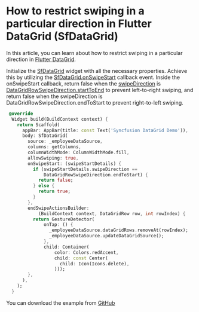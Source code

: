 # How to restrict swiping in a particular direction in Flutter DataGrid (SfDataGrid)

In this article, you can learn about how to restrict swiping in a particular direction in [Flutter DataGrid](https://help.syncfusion.com/flutter/datagrid/getting-started).

Initialize the [SfDataGrid](https://pub.dev/documentation/syncfusion_flutter_datagrid/latest/datagrid/SfDataGrid-class.html) widget with all the necessary properties. Achieve this by utilizing the [SfDataGrid.onSwipeStart](https://pub.dev/documentation/syncfusion_flutter_datagrid/latest/datagrid/SfDataGrid/onSwipeStart.html) callback event. Inside the onSwipeStart callback, return false when the [swipeDirection](https://pub.dev/documentation/syncfusion_flutter_datagrid/latest/datagrid/DataGridSwipeUpdateDetails/swipeDirection.html) is [DataGridRowSwipeDirection.startToEnd](https://pub.dev/documentation/syncfusion_flutter_datagrid/latest/datagrid/DataGridRowSwipeDirection.html) to prevent left-to-right swiping, and return false when the swipeDirection is DataGridRowSwipeDirection.endToStart to prevent right-to-left swiping.

```dart
 @override
  Widget build(BuildContext context) {
    return Scaffold(
      appBar: AppBar(title: const Text('Syncfusion DataGrid Demo')),
      body: SfDataGrid(
        source: _employeeDataSource,
        columns: getColumns,
        columnWidthMode: ColumnWidthMode.fill,
        allowSwiping: true,
        onSwipeStart: (swipeStartDetails) {
          if (swipeStartDetails.swipeDirection ==
              DataGridRowSwipeDirection.endToStart) {
            return false;
          } else {
            return true;
          }
        },
        endSwipeActionsBuilder:
            (BuildContext context, DataGridRow row, int rowIndex) {
          return GestureDetector(
              onTap: () {
                _employeeDataSource.dataGridRows.removeAt(rowIndex);
                _employeeDataSource.updateDataGridSource();
              },
              child: Container(
                  color: Colors.redAccent,
                  child: const Center(
                    child: Icon(Icons.delete),
                  )));
        },
      ),
    );
  }
```
You can download the example from [GitHub](https://github.com/SyncfusionExamples/How-to-restrict-swiping-in-a-particular-direction-in-Flutter-DataGrid-SfDataGrid)